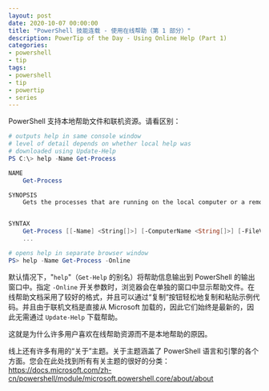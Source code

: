 ```yaml
---
layout: post
date: 2020-10-07 00:00:00
title: "PowerShell 技能连载 - 使用在线帮助（第 1 部分）"
description: PowerTip of the Day - Using Online Help (Part 1)
categories:
- powershell
- tip
tags:
- powershell
- tip
- powertip
- series
---
```

PowerShell 支持本地帮助文件和联机资源。请看区别：

```powershell
# outputs help in same console window
# level of detail depends on whether local help was
# downloaded using Update-Help
PS C:\> help -Name Get-Process

NAME
    Get-Process

SYNOPSIS
    Gets the processes that are running on the local computer or a remote computer.


SYNTAX
    Get-Process [[-Name] <String[]>] [-ComputerName <String[]>] [-FileVersionInfo] [-Module] []
    ...

# opens help in separate browser window
PS> help -Name Get-Process -Online
```

默认情况下，"`help`"（`Get-Help` 的别名）将帮助信息输出到 PowerShell 的输出窗口中。指定 `-Online` 开关参数时，浏览器会在单独的窗口中显示帮助文件。在线帮助文​​档采用了较好的格式，并且可以通过“复制”按钮轻松地复制和粘贴示例代码。并且由于联机文档是直接从 Microsoft 加载的，因此它们始终是最新的，因此无需通过 `Update-Help` 下载帮助。

这就是为什么许多用户喜欢在线帮助资源而不是本地帮助的原因。

线上还有许多有用的“关于”主题。关于主题涵盖了 PowerShell 语言和引擎的各个方面。您会在此处找到所有有关主题的很好的分类：https://docs.microsoft.com/zh-cn/powershell/module/microsoft.powershell.core/about/about

<!--本文国际来源：[Using Online Help (Part 1)](https://community.idera.com/database-tools/powershell/powertips/b/tips/posts/using-online-help-part-1)-->

